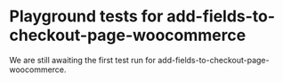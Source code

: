 # Playground tests for add-fields-to-checkout-page-woocommerce
We are still awaiting the first test run for add-fields-to-checkout-page-woocommerce.
